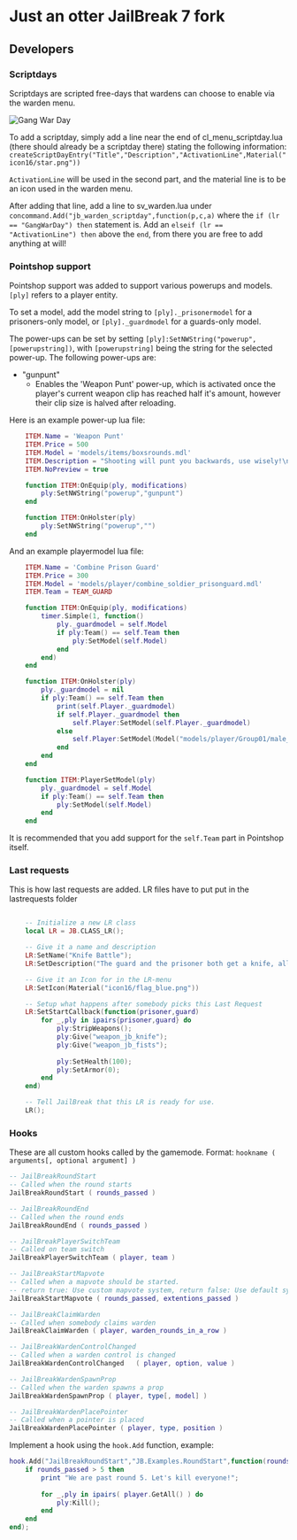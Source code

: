 # Just an otter JailBreak 7 fork

## Developers
### Scriptdays
Scriptdays are scripted free-days that wardens can choose to enable via the warden menu.

![Gang War Day](https://cdn.discordapp.com/attachments/513244749759512581/521099462995738648/gangwarday.png)

To add a scriptday, simply add a line near the end of cl_menu_scriptday.lua (there should already be a scriptday there) stating the following information:
``createScriptDayEntry("Title","Description","ActivationLine",Material("icon16/star.png"))``

``ActivationLine`` will be used in the second part, and the material line is to be an icon used in the warden menu.


After adding that line, add a line to sv_warden.lua under ``concommand.Add("jb_warden_scriptday",function(p,c,a)`` where the ``if (lr == "GangWarDay") then`` statement is. Add an ``elseif (lr == "ActivationLine") then`` above the ``end``, from there you are free to add anything at will!



### Pointshop support 
Pointshop support was added to support various powerups and models. ``[ply]`` refers to a player entity.

To set a model, add the model string to ``[ply]._prisonermodel`` for a prisoners-only model, or ``[ply]._guardmodel`` for a guards-only model.

The power-ups can be set by setting ``[ply]:SetNWString("powerup",[powerupstring])``, with ``[powerupstring]`` being the string for the selected power-up. The following power-ups are:

* "gunpunt"
	* Enables the 'Weapon Punt' power-up, which is activated once the player's current weapon clip has reached half it's amount, however their clip size is halved after reloading.
	
Here is an example power-up lua file:
```lua
	ITEM.Name = 'Weapon Punt'
	ITEM.Price = 500
	ITEM.Model = 'models/items/boxsrounds.mdl'
	ITEM.Description = "Shooting will punt you backwards, use wisely!\nActivated once your clip has reached half it's amount.\nCons: Your clip size is halved after reloading."
	ITEM.NoPreview = true

	function ITEM:OnEquip(ply, modifications)
		ply:SetNWString("powerup","gunpunt")
	end

	function ITEM:OnHolster(ply)
		ply:SetNWString("powerup","")
	end
```
And an example playermodel lua file:
```lua
	ITEM.Name = 'Combine Prison Guard'
	ITEM.Price = 300
	ITEM.Model = 'models/player/combine_soldier_prisonguard.mdl'
	ITEM.Team = TEAM_GUARD

	function ITEM:OnEquip(ply, modifications)
		timer.Simple(1, function()
			ply._guardmodel = self.Model
			if ply:Team() == self.Team then
				ply:SetModel(self.Model)
			end 
		end)
	end

	function ITEM:OnHolster(ply)
		ply._guardmodel = nil
		if ply:Team() == self.Team then
			print(self.Player._guardmodel)
			if self.Player._guardmodel then
				self.Player:SetModel(self.Player._guardmodel)
			else
				self.Player:SetModel(Model("models/player/Group01/male_09.mdl"))
			end
		end
	end

	function ITEM:PlayerSetModel(ply)
		ply._guardmodel = self.Model
		if ply:Team() == self.Team then
			ply:SetModel(self.Model)
		end
	end
```
It is recommended that you add support for the ``self.Team`` part in Pointshop itself.

### Last requests
This is how last requests are added. LR files have to put put in the lastrequests folder
```lua

	-- Initialize a new LR class
	local LR = JB.CLASS_LR();

	-- Give it a name and description
	LR:SetName("Knife Battle");
	LR:SetDescription("The guard and the prisoner both get a knife, all other weapons are stripped, and they must fight eachother until one of the two dies");

	-- Give it an Icon for in the LR-menu
	LR:SetIcon(Material("icon16/flag_blue.png"))

	-- Setup what happens after somebody picks this Last Request
	LR:SetStartCallback(function(prisoner,guard)
		for _,ply in ipairs{prisoner,guard} do
			ply:StripWeapons();
			ply:Give("weapon_jb_knife");
			ply:Give("weapon_jb_fists");
			
			ply:SetHealth(100);
			ply:SetArmor(0);
		end
	end)

	-- Tell JailBreak that this LR is ready for use.
	LR();
```

### Hooks

These are all custom hooks called by the gamemode.
Format: `hookname ( arguments[, optional argument] )`

```lua
-- JailBreakRoundStart
-- Called when the round starts
JailBreakRoundStart ( rounds_passed )

-- JailBreakRoundEnd 
-- Called when the round ends
JailBreakRoundEnd ( rounds_passed )

-- JailBreakPlayerSwitchTeam
-- Called on team switch
JailBreakPlayerSwitchTeam ( player, team )

-- JailBreakStartMapvote
-- Called when a mapvote should be started.
-- return true: Use custom mapvote system, return false: Use default system (normally; no mapvote).
JailBreakStartMapvote ( rounds_passed, extentions_passed ) 

-- JailBreakClaimWarden
-- Called when somebody claims warden
JailBreakClaimWarden ( player, warden_rounds_in_a_row )

-- JailBreakWardenControlChanged
-- Called when a warden control is changed
JailBreakWardenControlChanged	( player, option, value )

-- JailBreakWardenSpawnProp
-- Called when the warden spawns a prop
JailBreakWardenSpawnProp ( player, type[, model] )

-- JailBreakWardenPlacePointer
-- Called when a pointer is placed
JailBreakWardenPlacePointer ( player, type, position )

```

Implement a hook using the `hook.Add` function, example:

```lua
hook.Add("JailBreakRoundStart","JB.Examples.RoundStart",function(rounds_passed) 
	if rounds_passed > 5 then
		print "We are past round 5. Let's kill everyone!";
		
		for _,ply in ipairs( player.GetAll() ) do
			ply:Kill();
		end
	end
end);
```
